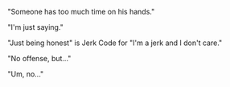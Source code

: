 "Someone has too much time on his hands."

"I'm just saying."

"Just being honest" is Jerk Code for "I'm a jerk and I don't care."

"No offense, but..."

"Um, no..."
